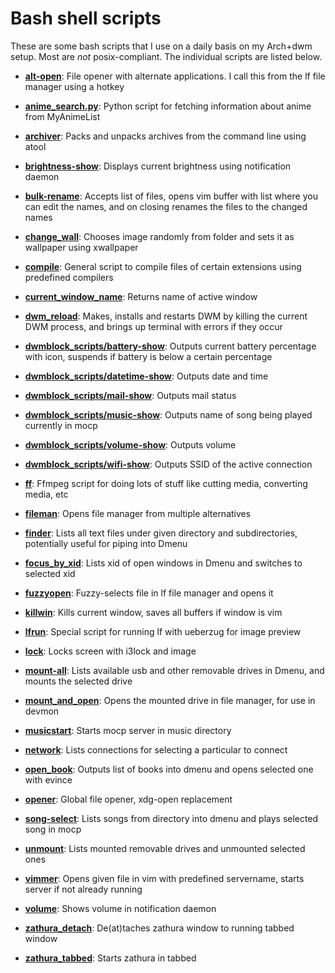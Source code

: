 # Bash shell scripts

These are some bash scripts that I use on a daily basis on my Arch+dwm setup. Most are *not* posix-compliant. The individual scripts are listed below.

- [**alt-open**](alt-open): File opener with alternate applications. I call this from the lf file manager using a hotkey

- [**anime_search.py**](anime_search.py): Python script for fetching information about anime from MyAnimeList

- [**archiver**](archiver): Packs and unpacks archives from the command line using atool

- [**brightness-show**](brightness-show): Displays current brightness using notification daemon

- [**bulk-rename**](bulk-rename): Accepts list of files, opens vim buffer with list where you can edit the names, and on closing renames the files to the changed names

- [**change_wall**](change_wall): Chooses image randomly from folder and sets it as wallpaper using xwallpaper

- [**compile**](compile): General script to compile files of certain extensions using predefined compilers

- [**current_window_name**](current_window_name): Returns name of active window

- [**dwm_reload**](dwm_reload): Makes, installs and restarts DWM by killing the current DWM process, and brings up terminal with errors if they occur

- [**dwmblock_scripts/battery-show**](dwmblock_scripts/battery-show): Outputs current battery percentage with icon, suspends if battery is below a certain percentage

- [**dwmblock_scripts/datetime-show**](dwmblock_scripts/datetime-show): Outputs date and time

- [**dwmblock_scripts/mail-show**](dwmblock_scripts/mail-show): Outputs mail status

- [**dwmblock_scripts/music-show**](dwmblock_scripts/music-show): Outputs name of song being played currently in mocp

- [**dwmblock_scripts/volume-show**](dwmblock_scripts/volume-show): Outputs volume 

- [**dwmblock_scripts/wifi-show**](dwmblock_scripts/wifi-show): Outputs SSID of the active connection

- [**ff**](ff): Ffmpeg script for doing lots of stuff like cutting media, converting media, etc

- [**fileman**](fileman): Opens file manager from multiple alternatives

- [**finder**](finder): Lists all text files under given directory and subdirectories, potentially useful for piping into Dmenu

- [**focus_by_xid**](focus_by_xid): Lists xid of open windows in Dmenu and switches to selected xid

- [**fuzzyopen**](fuzzyopen): Fuzzy-selects file in lf file manager and opens it

- [**killwin**](killwin): Kills current window, saves all buffers if window is vim

- [**lfrun**](lfrun): Special script for running lf with ueberzug for image preview

- [**lock**](lock): Locks screen with i3lock and image

- [**mount-all**](mount-all): Lists available usb and other removable drives in Dmenu, and mounts the selected drive

- [**mount_and_open**](mount_and_open): Opens the mounted drive in file manager, for use in devmon

- [**musicstart**](musicstart): Starts mocp server in music directory

- [**network**](network): Lists connections for selecting a particular to connect

- [**open_book**](open_book): Outputs list of books into dmenu and opens selected one with evince

- [**opener**](opener): Global file opener, xdg-open replacement

- [**song-select**](song-select): Lists songs from directory into dmenu and plays selected song in mocp

- [**unmount**](unmount): Lists mounted removable drives and unmounted selected ones

- [**vimmer**](vimmer): Opens given file in vim with predefined servername, starts server if not already running

- [**volume**](volume): Shows volume in notification daemon

- [**zathura_detach**](zathura_detach): De(at)taches zathura window to running tabbed window

- [**zathura_tabbed**](zathura_tabbed): Starts zathura in tabbed
